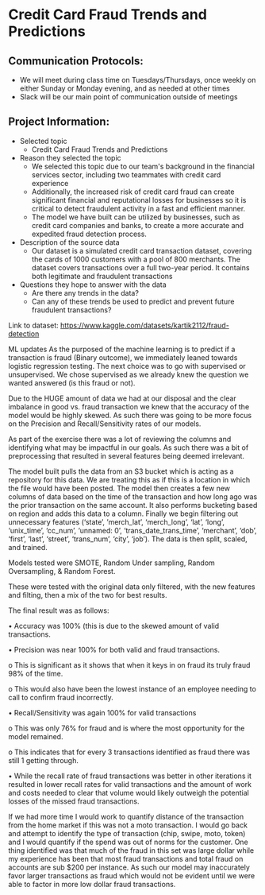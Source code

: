 # Credit Card Fraud Trends and Predictions

## Communication Protocols:
- We will meet during class time on Tuesdays/Thursdays, once weekly on either Sunday or Monday evening, and as needed at other times
- Slack will be our main point of communication outside of meetings

## Project Information:
- Selected topic
  - Credit Card Fraud Trends and Predictions
- Reason they selected the topic
  - We selected this topic due to our team's background in the financial services sector, including two teammates with credit card experience
  - Additionally, the increased risk of credit card fraud can create significant financial and reputational losses for businesses so it is critical to detect fraudulent activity in a fast and efficient manner.
  - The model we have built can be utilized by businesses, such as credit card companies and banks, to create a more accurate and expedited fraud detection process. 
- Description of the source data
  - Our dataset is a simulated credit card transaction dataset, covering the cards of 1000 customers with a pool of 800 merchants. The dataset covers transactions over a   full two-year period. It contains both legitimate and fraudulent transactions
- Questions they hope to answer with the data
  - Are there any trends in the data?
  - Can any of these trends be used to predict and prevent future fraudulent transactions?

Link to dataset: https://www.kaggle.com/datasets/kartik2112/fraud-detection


ML updates
As the purposed of the machine learning is to predict if a transaction is fraud (Binary outcome), we immediately leaned towards logistic regression testing.  The next choice was to go with supervised or unsupervised.  We chose supervised as we already knew the question we wanted answered (is this fraud or not). 

Due to the HUGE amount of data we had at our disposal and the clear imbalance in good vs. fraud transaction we knew that the accuracy of the model would be highly skewed.  As such there was going to be more focus on the Precision and Recall/Sensitivity rates of our models.

As part of the exercise there was a lot of reviewing the columns and identifying what may be impactful in our goals.  As such there was a bit of preprocessing that resulted in several features being deemed irrelevant.

The model built pulls the data from an S3 bucket which is acting as a repository for this data.  We are treating this as if this is a location in which the file would have been posted.  The model then creates a few new columns of data based on the time of the transaction and how long ago was the prior transaction on the same account.  It also performs bucketing based on region and adds this data to a column.  Finally we begin filtering out unnecessary features (‘state’, ’merch_lat’, ‘merch_long’, ‘lat’, ‘long’, ‘unix_time’, ‘cc_num’, ‘unnamed: 0’, ‘trans_date_trans_time’, ‘merchant’, ‘dob’, ‘first’, ‘last’, ‘street’, ‘trans_num’, ‘city’, ‘job’).  The data is then split, scaled, and trained.  

Models tested  were SMOTE, Random Under sampling, Random Oversampling, & Random Forest.

These were tested with the original data only filtered, with the new features and filting, then a mix of the two for best results.

The final result was as follows:

•	Accuracy was 100% (this is due to the skewed amount of valid transactions.

•	Precision was near 100% for both valid and fraud transactions.  

o	This is significant as it shows that when it keys in on fraud its truly fraud 98% of the time.

o	This would also have been the lowest instance of an employee needing to call to confirm fraud incorrectly.

•	Recall/Sensitivity was again 100% for valid transactions

o	This was only 76% for fraud and is where the most opportunity for the model remained.  

o	This indicates that for every 3 transactions identified as fraud there was still 1 getting through.  

•	While the recall rate of fraud transactions was better in other iterations it resulted in lower recall rates for valid transactions and the amount of work and costs needed to clear that volume would likely outweigh the potential losses of the missed fraud transactions.

If we had more time I would work to quantify distance of the transaction from the home market if this was not a moto transaction. I would go back and attempt to identify the type of transaction (chip, swipe, moto, token) and I would quantify if the spend was out of norms for the customer.  One thing identified was that much of the fraud in this set was large dollar while my experience has been that most fraud transactions and total fraud on accounts are sub $200 per instance.  As such our model may inaccurately favor larger transactions as fraud which would not be evident until we were able to factor in more low dollar fraud transactions.

